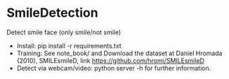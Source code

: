 # SmileDetection
Detect smile face (only smile/not smile)

- Install: pip install -r requirements.txt
- Training: See note_book/ and Download the dataset at Daniel Hromada (2010), SMILEsmileD, link https://github.com/hromi/SMILEsmileD
- Detect via webcam/video: python server -h for further information.

